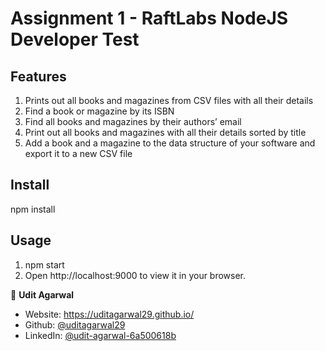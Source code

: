 # Assignment 1 - RaftLabs NodeJS Developer Test

## Features 
1. Prints out all books and magazines from CSV files with all their details
2. Find a book or magazine by its ISBN
3. Find all books and magazines by their authors’ email
4. Print out all books and magazines with all their details sorted by title
5. Add a book and a magazine to the data structure of your software and export it to a new CSV file

## Install
npm install

## Usage
1. npm start
2. Open http://localhost:9000 to view it in your browser.

👤 **Udit Agarwal**

* Website: https://uditagarwal29.github.io/
* Github: [@uditagarwal29](https://github.com/uditagarwal29)
* LinkedIn: [@udit-agarwal-6a500618b](https://www.linkedin.com/in/udit-agarwal-6a500618b/)